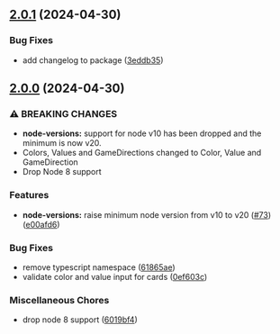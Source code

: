 ## [2.0.1](https://github.com/danguilherme/uno/compare/v2.0.0...v2.0.1) (2024-04-30)


### Bug Fixes

* add changelog to package ([3eddb35](https://github.com/danguilherme/uno/commit/3eddb3505d88f0b347f3ef0d2ba820951d4424d2))

## [2.0.0](https://github.com/danguilherme/uno/compare/v1.1.0...v2.0.0) (2024-04-30)


### ⚠ BREAKING CHANGES

* **node-versions:** support for node v10 has been dropped and the minimum is now v20.
* Colors, Values and GameDirections changed to Color, Value and GameDirection
* Drop Node 8 support

### Features

* **node-versions:** raise minimum node version from v10 to v20 ([#73](https://github.com/danguilherme/uno/issues/73)) ([e00afd6](https://github.com/danguilherme/uno/commit/e00afd6cf0a0507d86924b9c8b4f3770d3e7503f))


### Bug Fixes

* remove typescript namespace ([61865ae](https://github.com/danguilherme/uno/commit/61865ae5b97428dea39c541df53df5a4127acf14))
* validate color and value input for cards ([0ef603c](https://github.com/danguilherme/uno/commit/0ef603cadcf8c9ac7d99ed900f724ca50dc1ee13))


### Miscellaneous Chores

* drop node 8 support ([6019bf4](https://github.com/danguilherme/uno/commit/6019bf466d63cabbc04528462b1fbfeab3a03889))
